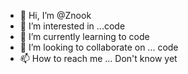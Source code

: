 - 👋 Hi, I’m @Znook
- 👀 I’m interested in ...code
- 🌱 I’m currently learning to code
- 💞️ I’m looking to collaborate on ... code
- 📫 How to reach me ... Don't know yet

<!---
Znook/Znook is a ✨ special ✨ repository because its `README.md` (this file) appears on your GitHub profile.
You can click the Preview link to take a look at your changes.
--->
